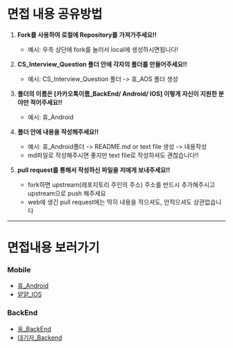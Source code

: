 # 면접 내용 공유방법 

1. **Fork를 사용하여 로컬에 Repository를 가져가주세요‼️**
   
   - 예시: 우측 상단에 fork를 눌러서 local에 생성하시면됩니다! 
   
2. **CS_Interview_Question 폴더 안에 각자의 폴더를 만들어주세요‼️**
   
    - 예시: CS_Interview_Question 폴더 -> 휴_AOS 폴더 생성 
    
3. **폴더의 이름은 [카카오톡이름_BackEnd/ Android/ IOS] 이렇게 자신이 지원한 분야만 적어주세요‼️**

   - 예시: 휴_Android

  4. **폴더 안에 내용을 작성해주세요‼️**
      
      - 예시:  휴_Android폴더 -> README.md or text file 생성 -> 내용작성 
      - md파일로 작성해주시면 좋지만 text file로 작성하셔도 괜찮습니다‼️
      
  5. **pull request를 통해서 작성하신 파일을 저에게 보내주세요‼️**
      
      - fork하면 upstream(레포지토리 주인의 주소) 주소를 반드시 추가해주시고 upstream으로 push 해주세요
      - web에 생긴 pull request에는 딱히 내용을 적으셔도, 안적으셔도 상관없습니다
      
      

------

  

  # 면접내용 보러가기

### Mobile

- [휴_Android](https://github.com/tjrkdgnl/CS_Interview_Question/tree/main/휴_FrontEnd#readme)
- [얕얕_IOS](https://github.com/tjrkdgnl/CS_Interview_Question/blob/main/%EC%96%84%EC%96%84_iOS#readme)

### BackEnd
- [웅_BackEnd](https://github.com/tjrkdgnl/CS_Interview_Question/tree/main/%EC%9B%85_BackEnd)
- [대기자_Backend](https://github.com/tjrkdgnl/CS_Interview_Question/blob/main/%EB%8C%80%EA%B8%B0%EC%9E%90_BackEnd#readme)


